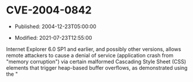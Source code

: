 # CVE-2004-0842

- Published: 2004-12-23T05:00:00

- Modified: 2021-07-23T12:55:00

Internet Explorer 6.0 SP1 and earlier, and possibly other versions, allows remote attackers to cause a denial of service (application crash from "memory corruption") via certain malformed Cascading Style Sheet (CSS) elements that trigger heap-based buffer overflows, as demonstrated using the "<STYLE>@;/*" string, possibly due to a missing comment terminator that may cause an invalid length to trigger a large memory copy operation, aka the "CSS Heap Memory Corruption Vulnerability."

### CVSS Score: **7.5**

| authentication | complexity | vector |
| --- | --- | --- |
| NONE | LOW | NETWORK |

| confidentiality | integrity | availability |
| --- | --- | --- |
| PARTIAL | PARTIAL | PARTIAL |

## References

* http://www.ecqurity.com/adv/IEstyle.html

* http://www.securityfocus.com/bid/10816

* http://www.securiteam.com/exploits/5NP042KF5A.html

* http://www.us-cert.gov/cas/techalerts/TA04-293A.html

* http://www.kb.cert.org/vuls/id/291304

* http://www.ciac.org/ciac/bulletins/p-006.shtml

* http://secunia.com/advisories/12806

* http://marc.info/?l=full-disclosure&m=109060455614702&w=2

* http://marc.info/?l=bugtraq&m=109107496214572&w=2

* http://marc.info/?l=full-disclosure&m=109102919426844&w=2

* https://exchange.xforce.ibmcloud.com/vulnerabilities/16675

* https://oval.cisecurity.org/repository/search/definition/oval%3Aorg.mitre.oval%3Adef%3A6579

* https://oval.cisecurity.org/repository/search/definition/oval%3Aorg.mitre.oval%3Adef%3A5592

* https://oval.cisecurity.org/repository/search/definition/oval%3Aorg.mitre.oval%3Adef%3A4169

* https://oval.cisecurity.org/repository/search/definition/oval%3Aorg.mitre.oval%3Adef%3A3372

* https://oval.cisecurity.org/repository/search/definition/oval%3Aorg.mitre.oval%3Adef%3A2906

* https://docs.microsoft.com/en-us/security-updates/securitybulletins/2004/ms04-038

<details>
<summary>About this repository</summary> 

  This repository is part of the project [Live Hack CVE](https://github.com/Live-Hack-CVE). Main website can be found [www.live-hack.org](https://www.live-hack.org) 
  
  Made by [Sn0wAlice](https://github.com/Sn0wAlice) for the people that care about security and need to have a feed of the latest CVEs. Hope you enjoy it, don't forget to star the repo and follow me on [Twitter](https://twitter.com/Sn0wAlice) and [Github](https://github.com/Sn0wAlice). And that is my [personnal website](https://www.alice-snow.me/)

  - [Home Page](https://github.com/Live-Hack-CVE)
  - [Framework](https://github.com/Live-Hack-CVE/cve-framework)
  - [CVE database](https://github.com/Live-Hack-CVE/full_database)
  - [Changelog](https://github.com/Live-Hack-CVE/Changelog)
</details>

## Brut File

* [CVE-2004-0842.json](https://raw.githubusercontent.com/Live-Hack-CVE/full_database/main/cves/2004/CVE-2004-0842.json)

